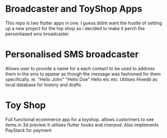 # Broadcaster and ToyShop Apps
This repo is two flutter apps in one. I guess didnt want the hustle of setting up a new project for the top shop so i decided to make it perch the personliased sms broadcaster.

Personalised SMS broadcaster 
===========================
Allows user to provide a name for a each contact to be used to address them in the sms to appear as though the message was fashioned for them specifically.
ie. "Hello John" "Hello Doe" Hello etc etc. 
Utilises Hivedb as local database for history and drafts


<strong>Toy Shop</strong>
============================
Full functional ecommerce app for a toyshop. allows custormers to see items in 3d preview
It utilises flutter hooks and riverpod.
Also implements PayStack for payment
